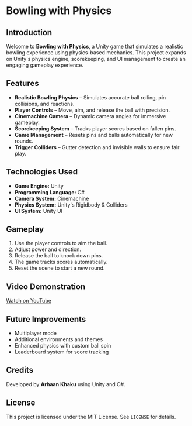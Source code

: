 # Bowling with Physics

## Introduction
Welcome to **Bowling with Physics**, a Unity game that simulates a realistic bowling experience using physics-based mechanics. This project expands on Unity's physics engine, scorekeeping, and UI management to create an engaging gameplay experience. 

## Features
- **Realistic Bowling Physics** – Simulates accurate ball rolling, pin collisions, and reactions.
- **Player Controls** – Move, aim, and release the ball with precision.
- **Cinemachine Camera** – Dynamic camera angles for immersive gameplay.
- **Scorekeeping System** – Tracks player scores based on fallen pins.
- **Game Management** – Resets pins and balls automatically for new rounds.
- **Trigger Colliders** – Gutter detection and invisible walls to ensure fair play.

## Technologies Used
- **Game Engine:** Unity
- **Programming Language:** C#
- **Camera System:** Cinemachine
- **Physics System:** Unity's Rigidbody & Colliders
- **UI System:** Unity UI

## Gameplay
1. Use the player controls to aim the ball.
2. Adjust power and direction.
3. Release the ball to knock down pins.
4. The game tracks scores automatically.
5. Reset the scene to start a new round.

## Video Demonstration
[Watch on YouTube](https://youtu.be/PvgsSiHZ-Dw)

## Future Improvements
- Multiplayer mode
- Additional environments and themes
- Enhanced physics with custom ball spin
- Leaderboard system for score tracking

## Credits
Developed by **Arhaan Khaku** using Unity and C#.

## License
This project is licensed under the MIT License. See `LICENSE` for details.
